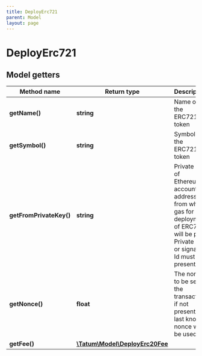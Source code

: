 ```yaml
---
title: DeployErc721
parent: Model
layout: page
---
```


# DeployErc721

## Model getters

Method name | Return type | Description | Notes
------------ | ------------- | ------------- | -------------
**getName()** | **string** | Name of the ERC721 token | ex.: `My ERC721`
**getSymbol()** | **string** | Symbol of the ERC721 token | ex.: `ERC_SYMBOL`
**getFromPrivateKey()** | **string** | Private key of Ethereum account address, from which gas for deployment of ERC721 will be paid. Private key, or signature Id must be present. | ex.: `0x05e150c73f1920ec14caa1e0b6aa09940899678051a78542840c2668ce5080c2`
**getNonce()** | **float** | The nonce to be set to the transaction; if not present, the last known nonce will be used | ex.: `null` [optional]
**getFee()** | [**\Tatum\Model\DeployErc20Fee**](../DeployErc20Fee) |  | ex.: `null` [optional]

